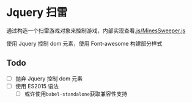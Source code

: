 # Jquery 扫雷

通过构造一个扫雷游戏对象来控制游戏，内部实现查看[.js/MinesSweeper.js](./js/MinesSweeper.js)

使用 Jquery 控制 dom 元素，使用 Font-awesome 构建部分样式

## Todo

- [ ] 抛弃 Jquery 控制 dom 元素
- [ ] 使用 ES2015 语法
  - [ ] 或许使用`babel-standalone`获取兼容性支持
